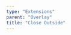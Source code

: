 ```yaml
---
type: "Extensions"
parent: "Overlay"
title: "Close Outside"
---
```


<demo>
  <demovanilla src="inline/extensions/overlay/close-outside">
  </demovanilla>
</demo>
